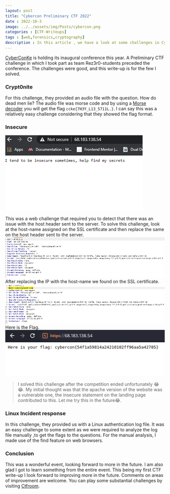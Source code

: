 ```yaml
---
layout: post
title: "Cybercon Preliminary CTF 2022"
date : 2022-10-3
image: ../../assets/img/Posts/cybercon.png
categories : [CTF-Writeups]
tags : [web,forensics,cryptography]
description : In this article , we have a look at some challenges in Cybercon 2022 ..
---
```

[CyberConKe](https://materializecss.com/) is holding its inaugural conference this year. A Preliminary CTF challenge in which I took part as team Rez3r0-students preceded the conference. The challenges were good, and this write-up is for the few I solved.

### Crypt0nite
For this challenge, they provided an audio file with the question. How do dead men lie? The audio file was morse code and by using a [Morse decoder](https://morsecode.world/international/decoder/audio-decoder-adaptive.html) you will get the flag `ccke{7H3Y_L13_5711L.}`. I can say this was a relatively easy challenge considering that they showed the flag format.

### Insecure
![insecure png](/assets/img/Posts/insecure.png)

This was a web challenge that required you to detect that there was an issue with the host header sent to the server. To solve this challenge, look at the host-name assigned on the SSL certificate and then replace the same on the host header sent to the server.
![request](/assets/img/Posts/insecure1.png)
After replacing the IP with the host-name we found  on the SSL certificate.
![request](/assets/img/Posts/insecure2.png)
Here is the Flag. 
![Flag](/assets/img/Posts/insecure3.png)

> I solved this challenge after the competition ended unfortunately 😂😂. My initial thought was that the apache version of the website was a vulnerable one, the insecure statement on the landing page contributed to this. Let me try this in the future😂.


### Linux Incident response
In this challenge, they provided us with a Linux authentication log file. It was an easy challenge to some extent as we were required to analyze the log file manually ,to get the flags to the questions. For the manual analysis, I made use of the find feature on web browsers.
### Conclusion
This was a wonderful event, looking forward to more in the future. I am also glad I got to learn something from the entire event. This being my first CTF write-up I look forward to improving more in the future. Comments on areas of improvement are welcome. You can play some substantial challenges by visiting [Ctfroom](https://ctfroom.com).